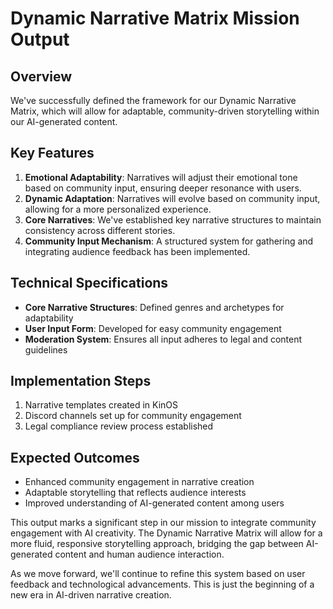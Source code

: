 

# Dynamic Narrative Matrix Mission Output

## Overview
We've successfully defined the framework for our Dynamic Narrative Matrix, which will allow for adaptable, community-driven storytelling within our AI-generated content.

## Key Features
1. **Emotional Adaptability**: Narratives will adjust their emotional tone based on community input, ensuring deeper resonance with users.
1. **Dynamic Adaptation**: Narratives will evolve based on community input, allowing for a more personalized experience.
2. **Core Narratives**: We've established key narrative structures to maintain consistency across different stories.
3. **Community Input Mechanism**: A structured system for gathering and integrating audience feedback has been implemented.

## Technical Specifications
- **Core Narrative Structures**: Defined genres and archetypes for adaptability
- **User Input Form**: Developed for easy community engagement
- **Moderation System**: Ensures all input adheres to legal and content guidelines

## Implementation Steps
1. Narrative templates created in KinOS
2. Discord channels set up for community engagement
3. Legal compliance review process established

## Expected Outcomes
- Enhanced community engagement in narrative creation
- Adaptable storytelling that reflects audience interests
- Improved understanding of AI-generated content among users

This output marks a significant step in our mission to integrate community engagement with AI creativity. The Dynamic Narrative Matrix will allow for a more fluid, responsive storytelling approach, bridging the gap between AI-generated content and human audience interaction.

As we move forward, we'll continue to refine this system based on user feedback and technological advancements. This is just the beginning of a new era in AI-driven narrative creation.